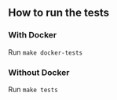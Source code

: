## How to run the tests
### With Docker
Run `make docker-tests`

### Without Docker
Run `make tests`

